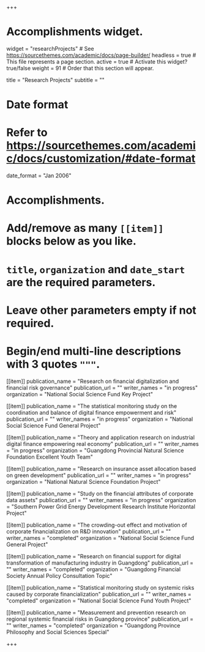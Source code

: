 +++
# Accomplishments widget.
widget = "researchProjects"  # See https://sourcethemes.com/academic/docs/page-builder/
headless = true  # This file represents a page section.
active = true  # Activate this widget? true/false
weight = 91  # Order that this section will appear.

title = "Research Projects"
subtitle = ""

# Date format
#   Refer to https://sourcethemes.com/academic/docs/customization/#date-format
date_format = "Jan 2006"

# Accomplishments.
#   Add/remove as many `[[item]]` blocks below as you like.
#   `title`, `organization` and `date_start` are the required parameters.
#   Leave other parameters empty if not required.
#   Begin/end multi-line descriptions with 3 quotes `"""`.
 


[[item]]
  publication_name = "Research on financial digitalization and financial risk governance"
  publication_url = ""
  writer_names = "in progress"
  organization = "National Social Science Fund Key Project"

[[item]]
  publication_name = "The statistical monitoring study on the coordination and balance of digital finance empowerment and risk"
  publication_url = ""
  writer_names = "in progress"
  organization = "National Social Science Fund General Project"

[[item]]
  publication_name = "Theory and application research on industrial digital finance empowering real economy"
  publication_url = ""
  writer_names = "in progress"
  organization = "Guangdong Provincial Natural Science Foundation Excellent Youth Team"

[[item]]
  publication_name = "Research on insurance asset allocation based on green development"
  publication_url = ""
  writer_names = "in progress"
  organization = "National Natural Science Foundation Project"

[[item]]
  publication_name = "Study on the financial attributes of corporate data assets"
  publication_url = ""
  writer_names = "in progress"
  organization = "Southern Power Grid Energy Development Research Institute Horizontal Project"

[[item]]
  publication_name = "The crowding-out effect and motivation of corporate financialization on R&D innovation"
  publication_url = ""
  writer_names = "completed"
  organization = "National Social Science Fund General Project"

[[item]]
  publication_name = "Research on financial support for digital transformation of manufacturing industry in Guangdong"
  publication_url = ""
  writer_names = "completed"
  organization = "Guangdong Financial Society Annual Policy Consultation Topic"

[[item]]
  publication_name = "Statistical monitoring study on systemic risks caused by corporate financialization"
  publication_url = ""
  writer_names = "completed"
  organization = "National Social Science Fund Youth Project"

[[item]]
  publication_name = "Measurement and prevention research on regional systemic financial risks in Guangdong province"
  publication_url = ""
  writer_names = "completed"
  organization = "Guangdong Province Philosophy and Social Sciences Special"
  

+++


